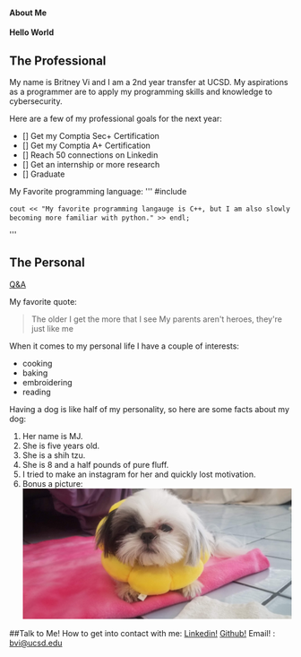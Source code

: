 #### About Me
**Hello World**

## The Professional

My name is Britney Vi and I am a 2nd year transfer at UCSD. My aspirations as a programmer are to apply my programming skills and knowledge to cybersecurity. 

Here are a few of my professional goals for the next year: 
- [] Get my Comptia Sec+ Certification
- [] Get my Comptia A+ Certification 
- [] Reach 50 connections on Linkedin
- [] Get an internship or more research 
- [] Graduate

My Favorite programming language: 
'''
    #include <iostream>

    cout << "My favorite programming langauge is C++, but I am also slowly becoming more familiar with python." >> endl; 
'''

## The Personal

[Q&A](qna.md)

My favorite quote: 
>The older I get the more that I see
>My parents aren't heroes, they're just like me

When it comes to my personal life I have a couple of interests: 
- cooking
- baking 
- embroidering 
- reading 

Having a dog is like half of my personality, so here are some facts about my dog: 
1. Her name is MJ.
2. She is five years old.
3. She is a shih tzu.
4. She is 8 and a half pounds of pure fluff. 
5. I tried to make an instagram for her and quickly lost motivation.
6. Bonus a picture: 
   ![](MJsrs.jpg)

##Talk to Me!
How to get into contact with me: 
[Linkedin!](https://www.linkedin.com/in/britney-vi/)
[Github!](https://github.com/BritneyVi)
Email! : bvi@ucsd.edu
